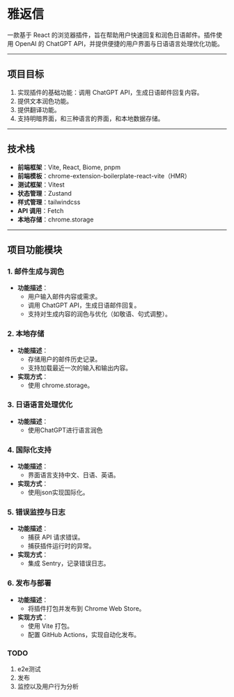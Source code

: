 # 雅返信
一款基于 React 的浏览器插件，旨在帮助用户快速回复和润色日语邮件。插件使用 OpenAI 的 ChatGPT API，并提供便捷的用户界面与日语语言处理优化功能。

---

## 项目目标
1. 实现插件的基础功能：调用 ChatGPT API，生成日语邮件回复内容。
2. 提供文本润色功能。
3. 提供翻译功能。
3. 支持明暗界面，和三种语言的界面，和本地数据存储。

---

## 技术栈
- **前端框架**：Vite, React, Biome, pnpm
- **前端模板**：chrome-extension-boilerplate-react-vite（HMR）
- **测试框架**：Vitest
- **状态管理**：Zustand
- **样式管理**：tailwindcss
- **API 调用**：Fetch
- **本地存储**：chrome.storage

---

## 项目功能模块

### 1. 邮件生成与润色
- **功能描述**：
  - 用户输入邮件内容或需求。
  - 调用 ChatGPT API，生成日语邮件回复。
  - 支持对生成内容的润色与优化（如敬语、句式调整）。

### 2. 本地存储
- **功能描述**：
  - 存储用户的邮件历史记录。
  - 支持加载最近一次的输入和输出内容。
- **实现方式**：
  - 使用 chrome.storage。

### 3. 日语语言处理优化
- **功能描述**：
  - 使用ChatGPT进行语言润色

### 4. 国际化支持
- **功能描述**：
  - 界面语言支持中文、日语、英语。
- **实现方式**：
  - 使用json实现国际化。

### 5. 错误监控与日志
- **功能描述**：
  - 捕获 API 请求错误。
  - 捕获插件运行时的异常。
- **实现方式**：
  - 集成 Sentry，记录错误日志。

### 6. 发布与部署
- **功能描述**：
  - 将插件打包并发布到 Chrome Web Store。
- **实现方式**：
  - 使用 Vite 打包。
  - 配置 GitHub Actions，实现自动化发布。


### TODO

1. e2e测试
2. 发布
3. 监控以及用户行为分析